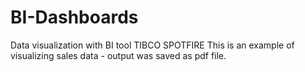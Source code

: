 # BI-Dashboards
Data visualization with BI tool TIBCO SPOTFIRE
This is an example of visualizing sales data - output was saved as pdf file. 
